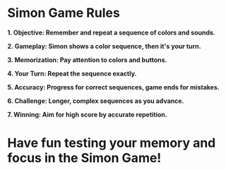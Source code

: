 # Simon Game Rules

**1. Objective: Remember and repeat a sequence of colors and sounds.**

**2. Gameplay: Simon shows a color sequence, then it's your turn.**

**3. Memorization: Pay attention to colors and buttons.**

**4. Your Turn: Repeat the sequence exactly.**

**5. Accuracy: Progress for correct sequences, game ends for mistakes.**

**6. Challenge: Longer, complex sequences as you advance.**

**7. Winning: Aim for high score by accurate repetition.**

# Have fun testing your memory and focus in the Simon Game!
